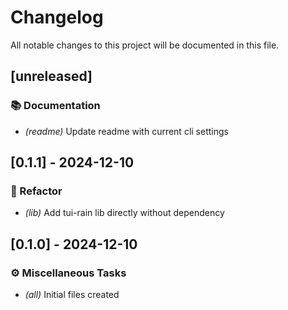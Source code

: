 # Changelog

All notable changes to this project will be documented in this file.

## [unreleased]

### 📚 Documentation

- *(readme)* Update readme with current cli settings

## [0.1.1] - 2024-12-10

### 🚜 Refactor

- *(lib)* Add tui-rain lib directly without dependency

## [0.1.0] - 2024-12-10

### ⚙️ Miscellaneous Tasks

- *(all)* Initial files created

<!-- generated by git-cliff -->
